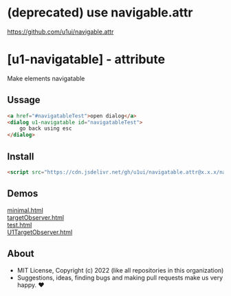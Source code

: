 # (deprecated) use navigable.attr

https://github.com/u1ui/navigable.attr

# [u1-navigatable] - attribute
Make elements navigatable

## Ussage

```html
<a href="#navigatableTest">open dialog</a>
<dialog u1-navigatable id="navigatableTest">
    go back using esc
</dialog>
```

## Install

```html
<script src="https://cdn.jsdelivr.net/gh/u1ui/navigatable.attr@x.x.x/navigatable.min.js" type=module>
```

## Demos

[minimal.html](http://gcdn.li/u1ui/navigatable.attr@main/tests/minimal.html)  
[targetObserver.html](http://gcdn.li/u1ui/navigatable.attr@main/tests/targetObserver.html)  
[test.html](http://gcdn.li/u1ui/navigatable.attr@main/tests/test.html)  
[U1TargetObserver.html](http://gcdn.li/u1ui/navigatable.attr@main/tests/U1TargetObserver.html)  

## About

- MIT License, Copyright (c) 2022 <u1> (like all repositories in this organization) <br>
- Suggestions, ideas, finding bugs and making pull requests make us very happy. ♥

